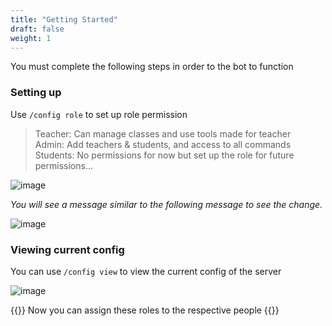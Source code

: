 ```yaml
---
title: "Getting Started"
draft: false
weight: 1
---
```


You must complete the following steps in order to the bot to function

### Setting up

Use `/config role` to set up role permission


> Teacher: Can manage classes and use tools made for teacher\
> Admin: Add teachers & students, and access to all commands\
> Students: No permissions for now but set up the role for future permissions...

![image](https://media.discordapp.net/attachments/1130869397733523570/1130870193694974004/image.png)

_You will see a message similar to the following message to see the change._

![image](https://media.discordapp.net/attachments/1130869397733523570/1130872073800122408/image.png)

### Viewing current config

You can use `/config view` to view the current config of the server

![image](https://media.discordapp.net/attachments/1130869397733523570/1130872768762757150/image.png)

{{<tip>}}
Now you can assign these roles to the respective people
{{</tip>}}
